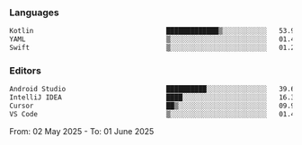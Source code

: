 <!--START_SECTION:waka-->
### Languages
```txt
Kotlin                                 █████████████▒░░░░░░░░░░░   53.92 %
YAML                                   ▒░░░░░░░░░░░░░░░░░░░░░░░░   01.46 %
Swift                                  ▒░░░░░░░░░░░░░░░░░░░░░░░░   01.23 %
```

### Editors
```txt
Android Studio                         ██████████░░░░░░░░░░░░░░░   39.66 %
IntelliJ IDEA                          ████░░░░░░░░░░░░░░░░░░░░░   16.39 %
Cursor                                 ██▒░░░░░░░░░░░░░░░░░░░░░░   09.99 %
VS Code                                ▒░░░░░░░░░░░░░░░░░░░░░░░░   01.44 %
```

From: 02 May 2025 - To: 01 June 2025
<!--END_SECTION:waka-->
